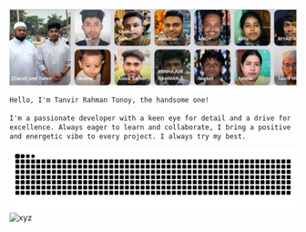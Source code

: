 <!--
**Tanvir000Tonoy/Tanvir000Tonoy** is a ✨ _special_ ✨ repository because its `README.md` (this file) appears on your GitHub profile.

Here are some ideas to get you started:

- 🔭 I’m currently working on ...
- 🌱 I’m currently learning ...
- 👯 I’m looking to collaborate on ...
- 🤔 I’m looking for help with ...
- 💬 Ask me about ...
- 📫 How to reach me: ...
- 😄 Pronouns: ...
- ⚡ Fun fact: ...
-->
![Family](./family.jpeg)
```
Hello, I'm Tanvir Rahman Tonoy, the handsome one!

I'm a passionate developer with a keen eye for detail and a drive for excellence. Always eager to learn and collaborate, I bring a positive and energetic vibe to every project. I always try my best.
```
![My deeds](./developer.svg)
![xyz]()


